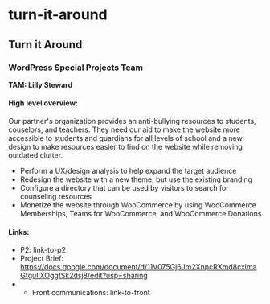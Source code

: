 # turn-it-around
## Turn it Around ##
### WordPress Special Projects Team ###
**TAM: Lilly Steward**

#### High level overview: ####
Our partner's organization provides an anti-bullying resources to students, couselors, and teachers. They need our aid to make the website more accessible to students and guardians for all levels of school and a new design to make resources easier to find on the website while removing outdated clutter. 

* Perform a UX/design analysis to help expand the target audience
* Redesign the website with a new theme, but use the existing branding
* Configure a directory that can be used by visitors to search for counseling resources
* Monetize the website through WooCommerce by using WooCommerce Memberships, Teams for WooCommerce, and WooCommerce Donations

#### Links: ####

* P2: link-to-p2
* Project Brief: https://docs.google.com/document/d/11V075Gj6Jm2XnpcRXmd8cxlmaGtguIlXOggtSk2dsj8/edit?usp=sharing
* * Front communications: link-to-front
